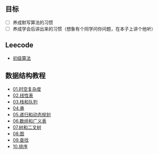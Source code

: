 ## 目标
- [ ] 养成默写算法的习惯
- [ ] 养成学会后讲出来的习惯（想象有个同学问你问题，在本子上讲个他听）

## Leecode
- [初级算法](https://leetcode-cn.com/leetbook/detail/top-interview-questions-easy/)


## 数据结构教程
- [01.时空复杂度](01.Begin)
- [02.线性表](02.Linear%20list)
- [03.栈和队列](03.Stack%20&%20Queue)
- [04.串](04.String)
- [05.递归和动态规划](05.Recursion%20&%20Dynamic%20Programming)
- [06.数组和广义表](06.Array%20&%20Generalized%20table)
- [07.树和二叉树](07.Tree%20&%20Binary%20tree)
- [08.图](08.Graph)
- [09.查找](09.Search)
- [10.排序](10.Sort)
